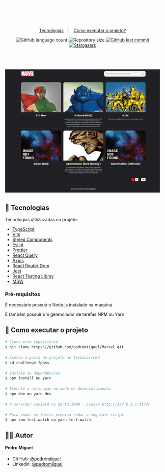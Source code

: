 <h1 align="center" style="color:white; font-size: 2.6rem; line-height: 3.9rem;font-weight: 700;">
    Desafio Frontend
</h1>

<p align="center">
  <a href="#-tecnologias">Tecnologias</a>&nbsp;&nbsp;&nbsp;|&nbsp;&nbsp;&nbsp;
  <a href="#-como-executar-o-projeto">Como executar o projeto?</a>
</p>

<p align="center">
  <img alt="GitHub language count" src="https://img.shields.io/github/languages/count/pedromiiguel/Marvel">

  <img alt="Repository size" src="https://img.shields.io/github/repo-size/pedromiiguel/Marvel">

  <a href="https://github.com/pedromiiguel/Marvel/commits/master">
    <img alt="GitHub last commit" src="https://img.shields.io/github/last-commit/pedromiiguel/Marvel">
  </a>

   <a href="https://github.com/pedromiiguel/Marvel/stargazers">
    <img alt="Stargazers" src="https://img.shields.io/github/stars/pedromiiguel/Marvel?style=social">
  </a>
</p>

<br/>

<h1 align="center">
     <img alt="Marvel" title="Marvel" src=".github/preview.png"/>
</h1>

## 🚀 Tecnologias

Tecnologias utilizazadas no projeto:

- [TypeScript](https://www.typescriptlang.org/)
- [Vite](https://vitejs.dev/)
- [Styled Components](https://styled-components.com/)
- [Eslint](https://eslint.org/)
- [Prettier](https://prettier.io/)
- [React Query](https://tanstack.com/query/latest)
- [Axios](https://axios-http.com/ptbr/docs/intro)
- [React Router Dom](https://reactrouter.com/en/main)
- [Jest](https://jestjs.io/pt-BR/)
- [React Testing Libray](https://testing-library.com/)
- [MSW](https://mswjs.io/)








### Pré-requisitos

<p> É necessário possuir o Node.js instalado na máquina </p>
<p>E também possuir um gerenciador de tarefas NPM ou Yarn.</p>


## 🔧 Como executar o projeto

```bash
# Clone este repositório
$ git clone https://github.com/pedromiiguel/Marvel.git

# Acesse a pasta do projeto no terminal/cmd
$ cd challenge-fpass

# Instale as dependências
$ npm install ou yarn

# Execute a aplicação em modo de desenvolvimento
$ npm dev ou yarn dev

# O servidor inciará na porta:3000 - acesse http://127.0.0.1:5173/

# Para rodar os testes precisa rodar o seguinte script
$ npm run test:watch ou yarn test:watch
```

## :man_astronaut: Autor

#### Pedro Miguel

- Git Hub: <a href="https://github.com/pedromiiguel" target="_blank" >@pedromiiguel</a>
- Linkedin: <a href="https://www.linkedin.com/in/pedro-miiguel" target="_blank" >@pedromiiguel</a>